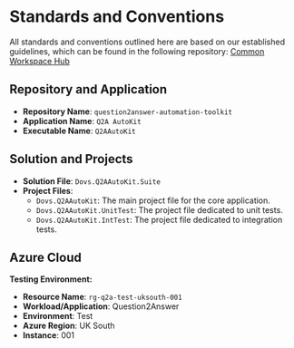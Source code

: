 # Standards and Conventions
All standards and conventions outlined here are based on our established guidelines, which can be found in the following repository: [Common Workspace Hub](https://github.com/DevOpsVisions/common-workspace-hub)

## Repository and Application

- **Repository Name**: `question2answer-automation-toolkit`
- **Application Name**: `Q2A AutoKit`
- **Executable Name**: `Q2AAutoKit`

## Solution and Projects

- **Solution File**: `Dovs.Q2AAutoKit.Suite`
- **Project Files**:
  - `Dovs.Q2AAutoKit`: The main project file for the core application.
  - `Dovs.Q2AAutoKit.UnitTest`: The project file dedicated to unit tests.
  - `Dovs.Q2AAutoKit.IntTest`: The project file dedicated to integration tests.

## Azure Cloud
**Testing Environment:**
- **Resource Name**: `rg-q2a-test-uksouth-001`
- **Workload/Application**: Question2Answer
- **Environment**: Test
- **Azure Region**: UK South
- **Instance**: 001

